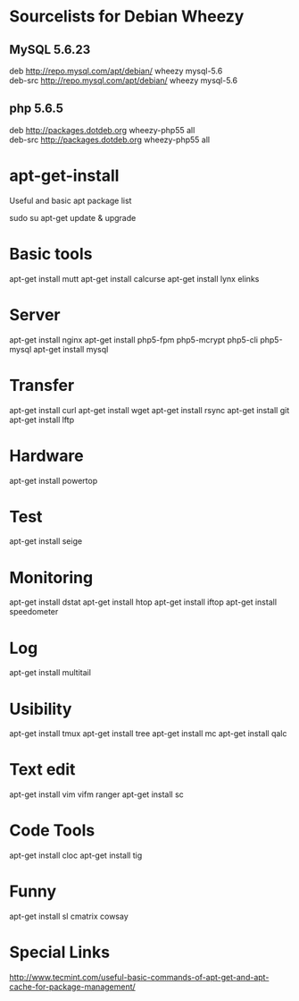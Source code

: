 # Sourcelists for Debian Wheezy

## MySQL 5.6.23
deb http://repo.mysql.com/apt/debian/ wheezy mysql-5.6                          
deb-src http://repo.mysql.com/apt/debian/ wheezy mysql-5.6 

## php 5.6.5
deb http://packages.dotdeb.org wheezy-php55 all                                 
deb-src http://packages.dotdeb.org wheezy-php55 all                             
                                                                                
# apt-get-install
Useful and basic apt package list

sudo su
apt-get update & upgrade

# Basic tools
apt-get install mutt
apt-get install calcurse
apt-get install lynx elinks



# Server
apt-get install nginx 
apt-get install php5-fpm php5-mcrypt php5-cli php5-mysql 
apt-get install mysql

# Transfer
apt-get install curl
apt-get install wget
apt-get install rsync
apt-get install git
apt-get install lftp

# Hardware
apt-get install powertop

# Test
apt-get install seige

# Monitoring
apt-get install dstat
apt-get install htop
apt-get install iftop
apt-get install speedometer

# Log
apt-get install multitail
 
# Usibility
apt-get install tmux
apt-get install tree
apt-get install mc
apt-get install qalc

# Text edit
apt-get install vim vifm ranger
apt-get install sc

# Code Tools
apt-get install cloc
apt-get install tig

# Funny
apt-get install sl cmatrix cowsay

# Special Links
http://www.tecmint.com/useful-basic-commands-of-apt-get-and-apt-cache-for-package-management/
 
